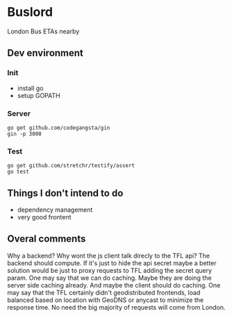 # Buslord

London Bus ETAs nearby 


## Dev environment

### Init

 * install go
 * setup GOPATH

### Server

```
go get github.com/codegangsta/gin
gin -p 3000
```
 
### Test 

```
go get github.com/stretchr/testify/assert
go test
```


## Things I don't intend to do 

 * dependency management
 * very good frontent

## Overal comments

Why a backend? Why wont the js client talk direcly to the TFL api? 
The backend should compute. If it's just to hide the api secret maybe a better solution would be just to proxy requests to TFL adding the secret query param. 
One may say that we can do caching. Maybe they are doing the server side caching already. And maybe the client should do caching. 
One may say that the TFL certainly didn't geodistributed frontends, load balanced based on location with GeoDNS or anycast to minimize the response time. No need the big majority of requests will come from London.  
